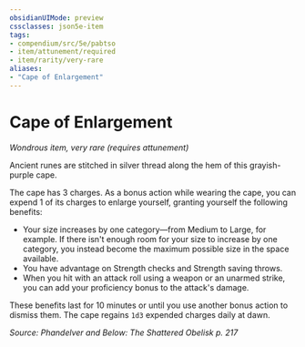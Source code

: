 ```yaml
---
obsidianUIMode: preview
cssclasses: json5e-item
tags:
- compendium/src/5e/pabtso
- item/attunement/required
- item/rarity/very-rare
aliases: 
- "Cape of Enlargement"
---
```

# Cape of Enlargement
*Wondrous item, very rare (requires attunement)*  


Ancient runes are stitched in silver thread along the hem of this grayish-purple cape.

The cape has 3 charges. As a bonus action while wearing the cape, you can expend 1 of its charges to enlarge yourself, granting yourself the following benefits:

- Your size increases by one category—from Medium to Large, for example. If there isn't enough room for your size to increase by one category, you instead become the maximum possible size in the space available.  
- You have advantage on Strength checks and Strength saving throws.  
- When you hit with an attack roll using a weapon or an unarmed strike, you can add your proficiency bonus to the attack's damage.  

These benefits last for 10 minutes or until you use another bonus action to dismiss them. The cape regains `1d3` expended charges daily at dawn.

*Source: Phandelver and Below: The Shattered Obelisk p. 217*
